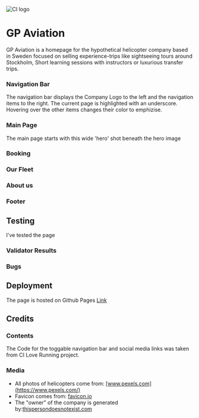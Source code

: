 ![CI logo](https://codeinstitute.s3.amazonaws.com/fullstack/ci_logo_small.png)

# GP Aviation
GP Aviation is a homepage for the hypothetical helicopter company based in Sweden focused on selling experience-trips like
sightseeing tours around Stockholm, Short learning sessions with instructors or luxurious transfer trips.

### Navigation Bar
The navigation bar displays the Company Logo to the left and the navigation items to the right. The current page is highlighted with an underscore. Hovering over the other items changes their color to emphizise.

### Main Page
The main page starts with this wide 'hero' shot 
beneath the hero image 

### Booking

### Our Fleet

### About us

### Footer

## Testing
I've tested the page

### Validator Results

### Bugs

## Deployment
The page is hosted on Github Pages
[Link](https://dvudd.github.io/CI_PP1/)

## Credits

### Contents
The Code for the toggable navigation bar and social media links was taken from CI Love Running project.

### Media
* All photos of helicopters come from: [www.pexels.com](https://www.pexels.com/)
* Favicon comes from: [favicon.io](https://favicon.io)
* The "owner" of the company is generated by:[thispersondoesnotexist.com](https://thispersondoesnotexist.com)